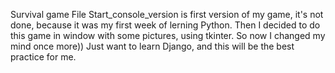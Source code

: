 Survival game
File Start_console_version is first version of my game, it's not done, because it was my first week of lerning Python.
Then I decided to do this game in window with some pictures, using tkinter. 
So now I changed my mind once more)) Just want to learn Django, and this will be the best practice for me.

